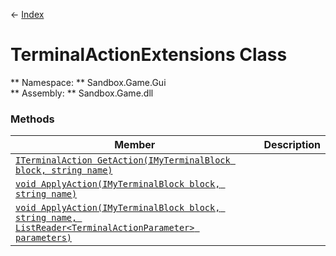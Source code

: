 ← [Index](index.md)
# TerminalActionExtensions Class
** Namespace: ** Sandbox.Game.Gui  
** Assembly: ** Sandbox.Game.dll  
### Methods
|Member|Description|
|---|---|
|[`ITerminalAction GetAction(IMyTerminalBlock block, string name)`](Sandbox.Game.Gui.GetAction.md)||
|[`void ApplyAction(IMyTerminalBlock block, string name)`](Sandbox.Game.Gui.ApplyAction.md)||
|[`void ApplyAction(IMyTerminalBlock block, string name, ListReader<TerminalActionParameter> parameters)`](Sandbox.Game.Gui.ApplyAction.md)||
